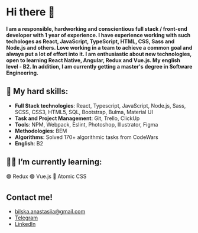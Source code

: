 # Hi there 👋

#### I am a responsible, hardworking and conscientious full stack / front-end developer with 1 year of experience. I have experience working with such techologes as React, JavaScript, TypeScript, HTML, CSS, Sass and Node.js and others. Love working in a team to achieve a common goal and always put a lot of effort into it. I am enthusiastic about new technologies, open to learning React Native, Angular, Redux and Vue.js. My english level - B2. In addition, I am currently getting a master's degree in Software Engineering.

## :gem: My hard skills:
- **Full Stack technologies**: React, Typescript, JavaScript, Node.js, Sass, SCSS, CSS3, HTML5, SQL, Bootstrap, Bulma, Material UI
- **Task and Project Management**: Git, Trello, ClickUp
- **Tools**: NPM, Webpack, Eslint, Photoshop, Illustrator, Figma
- **Methodologies**: BEM
- **Algorithms**: Solved 170+ algorithmic tasks from CodeWars
- **English**: B2

## :woman_technologist: I’m currently learning:
:purple_circle: Redux
:green_circle: Vue.js
:large_blue_circle: Atomic CSS

## Contact me!
- bilska.anastasiia@gmail.com
- [Telegram](https://t.me/AnastasiiaBilska)
- [LinkedIn](https://www.linkedin.com/in/anastasiia-bilska-08214a225/)

<!--
**anastasiia-bilska/anastasiia-bilska** is a ✨ _special_ ✨ repository because its `README.md` (this file) appears on your GitHub profile.

Here are some ideas to get you started:

- 🔭 I’m currently working on ...
- 🌱 I’m currently learning ...
- 👯 I’m looking to collaborate on ...
- 🤔 I’m looking for help with ...
- 💬 Ask me about ...
- 📫 How to reach me: ...
- 😄 Pronouns: ...
- ⚡ Fun fact: ...
-->
